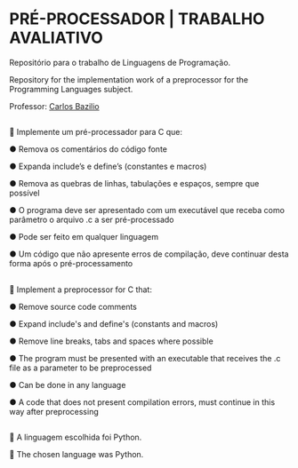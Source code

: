 # PRÉ-PROCESSADOR | TRABALHO AVALIATIVO 

Repositório para o trabalho de Linguagens de Programação.

Repository for the implementation work of a preprocessor for the Programming Languages subject.

Professor: [Carlos Bazilio](https://github.com/carlosbazilio)
## 

📝 Implemente um pré-processador para C que:

● Remova os comentários do código fonte

● Expanda include’s e define’s (constantes e macros)

● Remova as quebras de linhas, tabulações e espaços, sempre que possível 

● O programa deve ser apresentado com um executável que receba como parâmetro o arquivo .c a ser pré-processado

● Pode ser feito em qualquer linguagem

● Um código que não apresente erros de compilação, deve continuar desta forma após o pré-processamento

##
📝 Implement a preprocessor for C that:

● Remove source code comments

● Expand include's and define's (constants and macros)

● Remove line breaks, tabs and spaces where possible

● The program must be presented with an executable that receives the .c file as a parameter to be preprocessed

● Can be done in any language

● A code that does not present compilation errors, must continue in this way after preprocessing
## 

📌 A linguagem escolhida foi Python. 

📌 The chosen language was Python.


